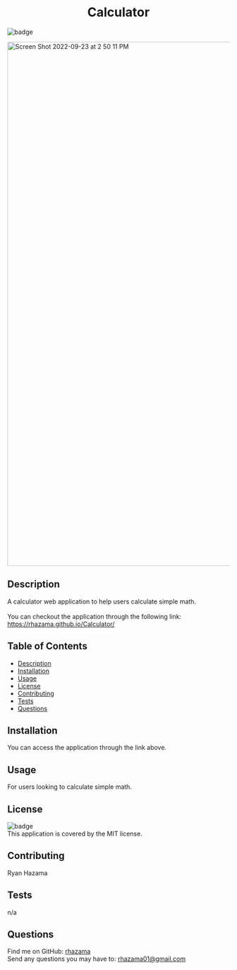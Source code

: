 <h1 align="center">Calculator</h1>

![badge](https://img.shields.io/badge/license-MIT-brightgreen)<br />

<img width="1185" alt="Screen Shot 2022-09-23 at 2 50 11 PM" src="https://user-images.githubusercontent.com/88352747/192061587-b10a9d51-123d-4b56-95b5-8102e80a8bf0.png">

## Description
A calculator web application to help users calculate simple math.
<br />
<br />
You can checkout the application through the following link: https://rhazama.github.io/Calculator/

## Table of Contents
- [Description](#description)
- [Installation](#installation)
- [Usage](#usage)
- [License](#license)
- [Contributing](#contributing)
- [Tests](#tests)
- [Questions](#questions)
## Installation
You can access the application through the link above.
## Usage
For users looking to calculate simple math.
## License
![badge](https://img.shields.io/badge/license-MIT-brightgreen)
<br />
This application is covered by the MIT license.
## Contributing
Ryan Hazama
## Tests
n/a
## Questions
Find me on GitHub: [rhazama](https://github.com/rhazama)<br />
Send any questions you may have to: rhazama01@gmail.com<br />
